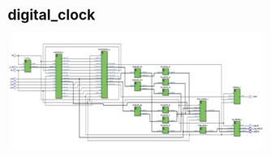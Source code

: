 # digital_clock

![image](https://github.com/4oomin/digital_clock/blob/main/image/digital_clock1.png)
